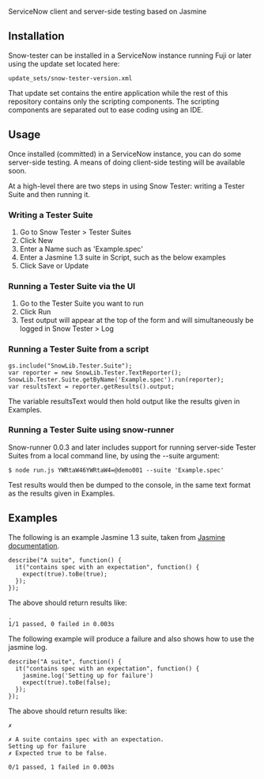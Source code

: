 ServiceNow client and server-side testing based on Jasmine

Installation
------------

Snow-tester can be installed in a ServiceNow instance running Fuji or later using the update set located here:

    update_sets/snow-tester-version.xml

That update set contains the entire application while the rest of this repository contains only the scripting components. The scripting components are separated out to ease coding using an IDE.

Usage
-----
Once installed (committed) in a ServiceNow instance, you can do some server-side testing. A means of doing client-side testing will be available soon.

At a high-level there are two steps in using Snow Tester: writing a Tester Suite and then running it.

### Writing a Tester Suite

1. Go to Snow Tester > Tester Suites
2. Click New
3. Enter a Name such as 'Example.spec'
4. Enter a Jasmine 1.3 suite in Script, such as the below examples
5. Click Save or Update

### Running a Tester Suite via the UI

1. Go to the Tester Suite you want to run
2. Click Run
3. Test output will appear at the top of the form and will simultaneously be logged in Snow Tester > Log

### Running a Tester Suite from a script

    gs.include("SnowLib.Tester.Suite");
    var reporter = new SnowLib.Tester.TextReporter();
    SnowLib.Tester.Suite.getByName('Example.spec').run(reporter);
    var resultsText = reporter.getResults().output;

The variable resultsText would then hold output like the results given in Examples.

### Running a Tester Suite using snow-runner

Snow-runner 0.0.3 and later includes support for running server-side Tester Suites from a local command line, by using the --suite argument:

    $ node run.js YWRtaW46YWRtaW4=@demo001 --suite 'Example.spec'
    
Test results would then be dumped to the console, in the same text format as the results given in Examples.

Examples
--------

The following is an example Jasmine 1.3 suite, taken from [Jasmine documentation](http://jasmine.github.io/1.3/introduction.html).

    describe("A suite", function() {
      it("contains spec with an expectation", function() {
        expect(true).toBe(true);
      });
    });

The above should return results like:

    .
    1/1 passed, 0 failed in 0.003s
    
The following example will produce a failure and also shows how to use the jasmine log.

    describe("A suite", function() {
      it("contains spec with an expectation", function() {
        jasmine.log('Setting up for failure')
        expect(true).toBe(false);
      });
    });
    
The above should return results like:

    ✗

    ✗ A suite contains spec with an expectation.
    Setting up for failure
    ✗ Expected true to be false.

    0/1 passed, 1 failed in 0.003s